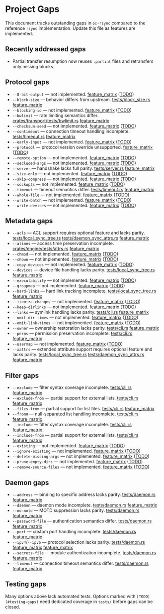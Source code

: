 # Project Gaps

This document tracks outstanding gaps in `oc-rsync` compared to the reference `rsync` implementation. Update this file as features are implemented.

## Recently addressed gaps
- Partial transfer resumption now reuses `.partial` files and retransfers only missing blocks.

## Protocol gaps
- `--8-bit-output` — not implemented. [feature_matrix](feature_matrix.md#L8) ([TODO](#testing-gaps))
- `--block-size` — behavior differs from upstream. [tests/block_size.rs](../tests/block_size.rs) [feature_matrix](feature_matrix.md#L17)
- `--blocking-io` — not implemented. [feature_matrix](feature_matrix.md#L18) ([TODO](#testing-gaps))
- `--bwlimit` — rate limiting semantics differ. [crates/transport/tests/bwlimit.rs](../crates/transport/tests/bwlimit.rs) [feature_matrix](feature_matrix.md#L19)
- `--checksum-seed` — not implemented. [feature_matrix](feature_matrix.md#L23) ([TODO](#testing-gaps))
- `--contimeout` — connection timeout handling incomplete. [tests/timeout.rs](../tests/timeout.rs) [feature_matrix](feature_matrix.md#L32)
- `--early-input` — not implemented. [feature_matrix](feature_matrix.md#L55) ([TODO](#testing-gaps))
- `--protocol` — protocol version override unsupported. [feature_matrix](feature_matrix.md#L121) ([TODO](#testing-gaps))
- `--remote-option` — not implemented. [feature_matrix](feature_matrix.md#L127) ([TODO](#testing-gaps))
- `--secluded-args` — not implemented. [feature_matrix](feature_matrix.md#L132) ([TODO](#testing-gaps))
- `--server` — handshake lacks full parity. [tests/server.rs](../tests/server.rs) [feature_matrix](feature_matrix.md#L134)
- `--size-only` — not implemented. [feature_matrix](feature_matrix.md#L135) ([TODO](#testing-gaps))
- `--skip-compress` — not implemented. [feature_matrix](feature_matrix.md#L136) ([TODO](#testing-gaps))
- `--sockopts` — not implemented. [feature_matrix](feature_matrix.md#L137) ([TODO](#testing-gaps))
- `--timeout` — timeout semantics differ. [tests/timeout.rs](../tests/timeout.rs) [feature_matrix](feature_matrix.md#L147)
- `--whole-file` — not implemented. [feature_matrix](feature_matrix.md#L154) ([TODO](#testing-gaps))
- `--write-batch` — not implemented. [feature_matrix](feature_matrix.md#L155) ([TODO](#testing-gaps))
- `--write-devices` — not implemented. [feature_matrix](feature_matrix.md#L156) ([TODO](#testing-gaps))

## Metadata gaps
- `--acls` — ACL support requires optional feature and lacks parity. [tests/local_sync_tree.rs](../tests/local_sync_tree.rs) [tests/daemon_sync_attrs.rs](../tests/daemon_sync_attrs.rs) [feature_matrix](feature_matrix.md#L9)
- `--atimes` — access time preservation incomplete. [crates/engine/tests/attrs.rs](../crates/engine/tests/attrs.rs) [feature_matrix](feature_matrix.md#L14)
- `--chmod` — not implemented. [feature_matrix](feature_matrix.md#L24) ([TODO](#testing-gaps))
- `--chown` — not implemented. [feature_matrix](feature_matrix.md#L25) ([TODO](#testing-gaps))
- `--copy-devices` — not implemented. [feature_matrix](feature_matrix.md#L35) ([TODO](#testing-gaps))
- `--devices` — device file handling lacks parity. [tests/local_sync_tree.rs](../tests/local_sync_tree.rs) [feature_matrix](feature_matrix.md#L52)
- `--executability` — not implemented. [feature_matrix](feature_matrix.md#L58) ([TODO](#testing-gaps))
- `--groupmap` — not implemented. [feature_matrix](feature_matrix.md#L68) ([TODO](#testing-gaps))
- `--hard-links` — hard link tracking incomplete. [tests/local_sync_tree.rs](../tests/local_sync_tree.rs) [feature_matrix](feature_matrix.md#L69)
- `--itemize-changes` — not implemented. [feature_matrix](feature_matrix.md#L83) ([TODO](#testing-gaps))
- `--keep-dirlinks` — not implemented. [feature_matrix](feature_matrix.md#L84) ([TODO](#testing-gaps))
- `--links` — symlink handling lacks parity. [tests/cli.rs](../tests/cli.rs) [feature_matrix](feature_matrix.md#L86)
- `--omit-dir-times` — not implemented. [feature_matrix](feature_matrix.md#L106) ([TODO](#testing-gaps))
- `--omit-link-times` — not implemented. [feature_matrix](feature_matrix.md#L107) ([TODO](#testing-gaps))
- `--owner` — ownership restoration lacks parity. [tests/cli.rs](../tests/cli.rs) [feature_matrix](feature_matrix.md#L113)
- `--perms` — permission preservation incomplete. [tests/cli.rs](../tests/cli.rs) [feature_matrix](feature_matrix.md#L117)
- `--usermap` — not implemented. [feature_matrix](feature_matrix.md#L151) ([TODO](#testing-gaps))
- `--xattrs` — extended attribute support requires optional feature and lacks parity. [tests/local_sync_tree.rs](../tests/local_sync_tree.rs) [tests/daemon_sync_attrs.rs](../tests/daemon_sync_attrs.rs) [feature_matrix](feature_matrix.md#L157)

## Filter gaps
- `--exclude` — filter syntax coverage incomplete. [tests/cli.rs](../tests/cli.rs) [feature_matrix](feature_matrix.md#L56)
- `--exclude-from` — partial support for external lists. [tests/cli.rs](../tests/cli.rs) [feature_matrix](feature_matrix.md#L57)
- `--files-from` — partial support for list files. [tests/cli.rs](../tests/cli.rs) [feature_matrix](feature_matrix.md#L61)
- `--from0` — null-separated list handling incomplete. [tests/cli.rs](../tests/cli.rs) [feature_matrix](feature_matrix.md#L64)
- `--include` — filter syntax coverage incomplete. [tests/cli.rs](../tests/cli.rs) [feature_matrix](feature_matrix.md#L77)
- `--include-from` — partial support for external lists. [tests/cli.rs](../tests/cli.rs) [feature_matrix](feature_matrix.md#L78)
- `--existing` — not implemented. [feature_matrix](feature_matrix.md#L59) ([TODO](#testing-gaps))
- `--ignore-existing` — not implemented. [feature_matrix](feature_matrix.md#L74) ([TODO](#testing-gaps))
- `--delete-missing-args` — not implemented. [feature_matrix](feature_matrix.md#L51) ([TODO](#testing-gaps))
- `--prune-empty-dirs` — not implemented. [feature_matrix](feature_matrix.md#L122) ([TODO](#testing-gaps))
- `--remove-source-files` — not implemented. [feature_matrix](feature_matrix.md#L128) ([TODO](#testing-gaps))

## Daemon gaps
- `--address` — binding to specific address lacks parity. [tests/daemon.rs](../tests/daemon.rs) [feature_matrix](feature_matrix.md#L10)
- `--daemon` — daemon mode incomplete. [tests/daemon.rs](../tests/daemon.rs) [feature_matrix](feature_matrix.md#L41)
- `--no-motd` — MOTD suppression lacks parity. [tests/daemon.rs](../tests/daemon.rs) [feature_matrix](feature_matrix.md#L101)
- `--password-file` — authentication semantics differ. [tests/daemon.rs](../tests/daemon.rs) [feature_matrix](feature_matrix.md#L116)
- `--port` — custom port handling incomplete. [tests/daemon.rs](../tests/daemon.rs) [feature_matrix](feature_matrix.md#L118)
- `--ipv4`/`--ipv6` — protocol selection lacks parity. [tests/daemon.rs](../tests/daemon.rs) [feature_matrix](feature_matrix.md#L81) [feature_matrix](feature_matrix.md#L82)
- `--secrets-file` — module authentication incomplete. [tests/daemon.rs](../tests/daemon.rs) [feature_matrix](feature_matrix.md#L133)
- `--timeout` — connection timeout semantics differ. [tests/daemon.rs](../tests/daemon.rs) [feature_matrix](feature_matrix.md#L147)

## Testing gaps
Many options above lack automated tests. Options marked with `[TODO](#testing-gaps)` need dedicated coverage in `tests/` before gaps can be closed.
